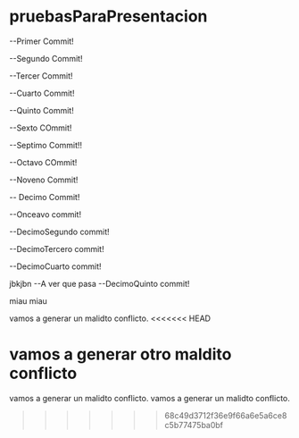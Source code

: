 # pruebasParaPresentacion

--Primer Commit!

--Segundo Commit!

--Tercer Commit! 

--Cuarto Commit!

--Quinto Commit!

--Sexto COmmit!

--Septimo Commit!!

--Octavo COmmit!

--Noveno Commit! 

-- Decimo Commit!

--Onceavo commit!

--DecimoSegundo commit!

--DecimoTercero commit!

--DecimoCuarto commit! 



jbkjbn
--A ver que pasa
--DecimoQuinto commit!

miau miau

vamos a generar un malidto conflicto.
<<<<<<< HEAD

vamos a generar otro maldito conflicto
=======
vamos a generar un malidto conflicto.
vamos a generar un malidto conflicto.
>>>>>>> 68c49d3712f36e9f66a6e5a6ce8c5b77475ba0bf
